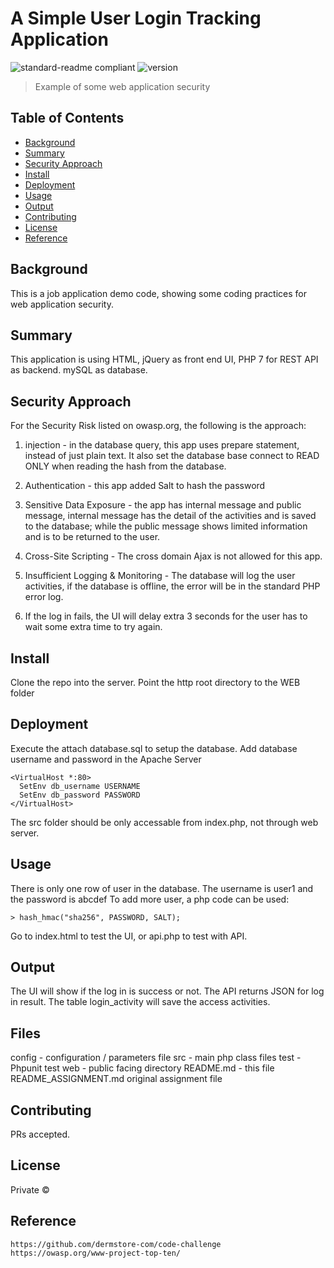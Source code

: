 # A Simple User Login Tracking Application
![standard-readme compliant](https://img.shields.io/badge/readme%20style-standard-brightgreen.svg?style=flat-square)
![version](https://img.shields.io/badge/version-0.0.1-green.svg)
> Example of some web application security

## Table of Contents
- [Background](#background)
- [Summary](#summary)
- [Security Approach](#SecurityApproach)
- [Install](#install)
- [Deployment](#deployment)
- [Usage](#usage)
- [Output](#output)
- [Contributing](#contributing)
- [License](#license)
- [Reference](#reference)

## Background
This is a job application demo code, showing some coding practices for web application security.

## Summary
This application is using HTML, jQuery as front end UI, PHP 7 for REST API as backend.
mySQL as database.

<a name="SecurityApproach"></a>
## Security Approach
For the Security Risk listed on owasp.org, the following is the approach:
1. injection - in the database query, this app uses prepare statement, instead of just plain text.
It also set the database base connect to READ ONLY when reading the hash from the database.

2. Authentication - this app added Salt to hash the password

3. Sensitive Data Exposure - the app has internal message and public message, internal message has the
detail of the activities and is saved to the database; while the public message shows limited information
and is to be returned to the user.

4. Cross-Site Scripting - The cross domain Ajax is not allowed for this app.

5. Insufficient Logging & Monitoring - The database will log the user activities, if the 
database is offline, the error will be in the standard PHP error log.

6. If the log in fails, the UI will delay extra 3 seconds for the user has to wait some extra time to try again.

## Install
Clone the repo into the server.
Point the http root directory to the WEB folder


## Deployment
Execute the attach database.sql to setup the database.
Add database username and password in the Apache Server
```
<VirtualHost *:80>
  SetEnv db_username USERNAME
  SetEnv db_password PASSWORD
</VirtualHost>
```
The src folder should be only accessable from index.php, not through web server.

## Usage
There is only one row of user in the database. The username is user1 and the password is abcdef
To add more user, a php code can be used:
```
> hash_hmac("sha256", PASSWORD, SALT);
```
Go to index.html to test the UI, or api.php to test with API.

## Output
The UI will show if the log in is success or not.
The API returns JSON for log in result.
The table login_activity will save the access activities.


## Files
config - configuration / parameters file
src    - main php class files
test   - Phpunit test
web    - public facing directory
README.md - this file
README_ASSIGNMENT.md original assignment file

## Contributing
PRs accepted.

## License

Private © 

## Reference
```
https://github.com/dermstore-com/code-challenge
https://owasp.org/www-project-top-ten/
```
